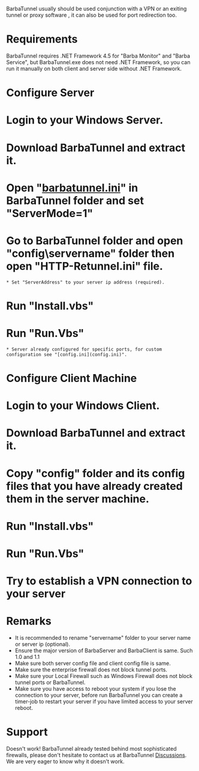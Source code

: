 BarbaTunnel usually should be used conjunction with a VPN or an exiting tunnel or proxy software , it can also be used for port redirection too.

# Requirements
BarbaTunnel requires .NET Framework 4.5 for "Barba Monitor" and "Barba Service", but BarbaTunnel.exe does not need .NET Framework, so you can run it manually on both client and server side without .NET Framework.

# Configure Server
# Login to your Windows Server.
# Download BarbaTunnel and extract it.
# Open "[barbatunnel.ini](barbatunnel.ini)" in BarbaTunnel folder and set "ServerMode=1"
# Go to BarbaTunnel folder and open "config\servername" folder then open "HTTP-Retunnel.ini" file.
	* Set "ServerAddress" to your server ip address (required).
# Run "Install.vbs"
# Run "Run.Vbs"
	* Server already configured for specific ports, for custom configuration see "[config.ini](config.ini)".

# Configure Client Machine
# Login to your Windows Client.
# Download BarbaTunnel and extract it.
# Copy "config" folder and its config files that you have already created them in the server machine.
# Run "Install.vbs"
# Run "Run.Vbs"
# Try to establish a VPN connection to your server

# Remarks
* It is recommended to rename "servername" folder to your server name or server ip (optional).
* Ensure the major version of BarbaServer and BarbaClient is same. Such 1.0 and 1.1
* Make sure both server config file and client config file is same.
* Make sure the enterprise firewall does not block tunnel ports.
* Make sure your Local Firewall such as Windows Firewall does not block tunnel ports or BarbaTunnel.
* Make sure you have access to reboot your system if you lose the connection to your server, before run BarbaTunnel you can create a timer-job to restart your server if you have limited access to your server reboot.

# Support
Doesn't work! BarbaTunnel already tested behind most sophisticated firewalls, please don't hesitate to contact us at BarbaTunnel [Discussions](http://barbatunnel.codeplex.com/discussions).
We are very eager to know why it doesn't work.